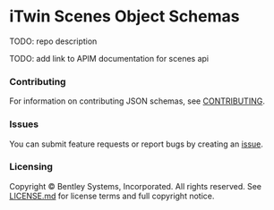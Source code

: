 # iTwin Scenes Object Schemas

TODO: repo description

TODO: add link to APIM documentation for scenes api

### Contributing

For information on contributing JSON schemas, see [CONTRIBUTING](packages/scenesApi/CONTRIBUTING.md).

### Issues

You can submit feature requests or report bugs by creating an [issue](https://github.com/iTwin/scenes-schemas/issues).

### Licensing

Copyright © Bentley Systems, Incorporated. All rights reserved. See [LICENSE.md](./LICENSE.md) for license terms and full copyright notice.
